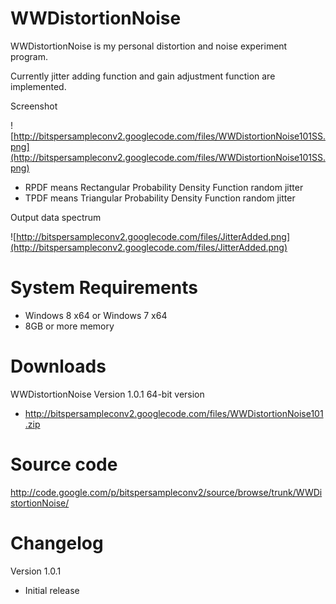 # WWDistortionNoise #

WWDistortionNoise is my personal distortion and noise experiment program.

Currently jitter adding function and gain adjustment function are implemented.

Screenshot

![http://bitspersampleconv2.googlecode.com/files/WWDistortionNoise101SS.png](http://bitspersampleconv2.googlecode.com/files/WWDistortionNoise101SS.png)

  * RPDF means Rectangular Probability Density Function random jitter
  * TPDF means Triangular Probability Density Function random jitter

Output data spectrum

![http://bitspersampleconv2.googlecode.com/files/JitterAdded.png](http://bitspersampleconv2.googlecode.com/files/JitterAdded.png)

# System Requirements #

  * Windows 8 x64 or Windows 7 x64
  * 8GB or more memory

# Downloads #

WWDistortionNoise Version 1.0.1 64-bit version
  * http://bitspersampleconv2.googlecode.com/files/WWDistortionNoise101.zip

# Source code #

http://code.google.com/p/bitspersampleconv2/source/browse/trunk/WWDistortionNoise/

# Changelog #

Version 1.0.1

  * Initial release